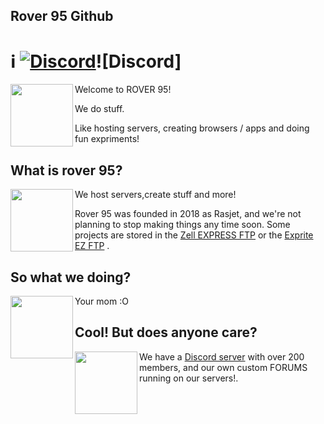 ## Rover 95 Github
# ℹ [![Discord](https://img.shields.io/discord/974363818543173692?color=5865f2&label=chat&logo=discord&logoColor=7289da)](https://discord.com/invite/MvWbN9puAx)![Discord]
[<img align="left" height="100" src="https://zell.vercel.app/resource/images/rover95l.png">](https://rover95.vercel.app/)

Welcome to ROVER 95!

We do stuff.

Like hosting servers, creating browsers / apps and doing fun expriments!

## What is rover 95?
<img align="left" height="100" src="https://zell.vercel.app/resource/images/rover95l.png">

We host servers,create stuff and more!

Rover 95 was founded in 2018 as Rasjet, and we're not planning to stop making things any time soon. Some projects are stored in the [Zell EXPRESS FTP](https://zell.vercel.app) or the [Exprite EZ FTP](https://exprite.vercel.app) .

## So what we doing?
<img align="left" height="100" src="https://zell.vercel.app/resource/images/rover95l.png">

Your mom :O


## Cool! But does anyone care?
<img align="left" height="100" src="https://zell.vercel.app/resource/images/rover95l.png">

We have a [Discord server](https://discord.com/invite/MvWbN9puAx) with over 200 members, and our own custom FORUMS running on our servers!.

